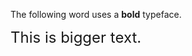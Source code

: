 <body>
   <p>The following word uses a <b>bold</b> typeface.</p>
     <font size="+2">This is bigger text.</font>
</body>
